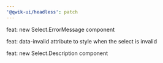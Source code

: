```yaml
---
'@qwik-ui/headless': patch
---
```


feat: new Select.ErrorMessage component

feat: data-invalid attribute to style when the select is invalid

feat: new Select.Description component
